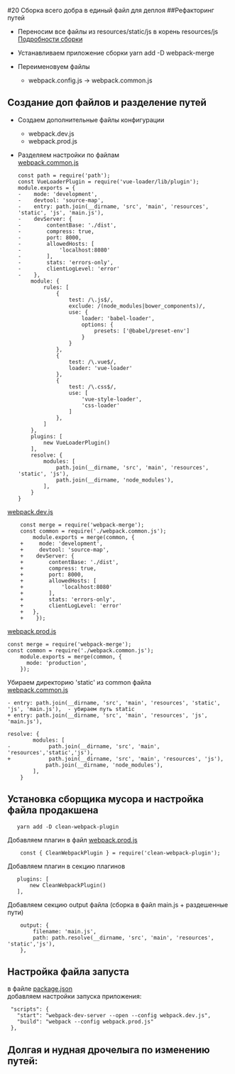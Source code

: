 #20 Сборка всего добра в единый файл для деплоя
##Рефакторинг путей
  - Переносим все файлы из resources/static/js в корень resources/js  
   [Подробности сборки](https://webpack.js.org/guides/production/)
  - Устанавливаем приложение сборки 
    yarn add -D webpack-merge
       
  - Переименовуем файлы
    - webpack.config.js -> webpack.common.js  
    
## Создание доп файлов и разделение путей    
  - Создаем дополнительные файлы конфигурации
     + webpack.dev.js
     + webpack.prod.js  
  - Разделяем настройки по файлам        
    [webpack.common.js](../webpack.common.js)
  
        const path = require('path');
        const VueLoaderPlugin = require('vue-loader/lib/plugin');
        module.exports = {
        -    mode: 'development',
        -    devtool: 'source-map',
        -    entry: path.join(__dirname, 'src', 'main', 'resources', 'static', 'js', 'main.js'),
        -    devServer: {
        -        contentBase: './dist',
        -        compress: true,
        -        port: 8000,
        -        allowedHosts: [
        -            'localhost:8080'
        -        ],
        -        stats: 'errors-only',
        -        clientLogLevel: 'error'
        -    },
            module: {
                rules: [
                    {
                        test: /\.js$/,
                        exclude: /(node_modules|bower_components)/,
                        use: {
                            loader: 'babel-loader',
                            options: {
                                presets: ['@babel/preset-env']
                            }
                        }
                    },
                    {
                        test: /\.vue$/,
                        loader: 'vue-loader'
                    },
                    {
                        test: /\.css$/,
                        use: [
                            'vue-style-loader',
                            'css-loader'
                        ]
                    },     
                ]
            },
            plugins: [
                new VueLoaderPlugin()
            ],
            resolve: {
                modules: [
                    path.join(__dirname, 'src', 'main', 'resources', 'static', 'js'),
                    path.join(__dirname, 'node_modules'),
                ],
            }
        }   
        
      
   [webpack.dev.js](../webpack.dev.js)
    
        const merge = require('webpack-merge');
        const common = require('./webpack.common.js');
            module.exports = merge(common, {
        +     mode: 'development',
        +     devtool: 'source-map',
        +    devServer: {
        +        contentBase: './dist',
        +        compress: true,
        +        port: 8000,
        +        allowedHosts: [
        +            'localhost:8080'
        +        ],
        +        stats: 'errors-only',
        +        clientLogLevel: 'error'
        +   },
        +    });   
            
   [webpack.prod.js](../webpack.prod.js)    
   
    const merge = require('webpack-merge');
    const common = require('./webpack.common.js');
        module.exports = merge(common, {
          mode: 'production',
        });    
        
  Убираем директорию 'static' из common файла   
  [webpack.common.js](../webpack.common.js)   
  
    - entry: path.join(__dirname, 'src', 'main', 'resources', 'static', 'js', 'main.js'),  - убираем путь static
    + entry: path.join(__dirname, 'src', 'main', 'resources', 'js', 'main.js'),  
    
    resolve: {
            modules: [
    -            path.join(__dirname, 'src', 'main', 'resources','static','js'),
    +            path.join(__dirname, 'src', 'main', 'resources', 'js'),
                path.join(__dirname, 'node_modules'),
            ],
        }
    
## Установка сборщика мусора и настройка файла продакшена
       yarn add -D clean-webpack-plugin
   Добавляем плагин в файл [webpack.prod.js](../webpack.prod.js)  
    
        const { CleanWebpackPlugin } = require('clean-webpack-plugin');     
   
   Добавляем плагин в секцию плагинов
          
       plugins: [
           new CleanWebpackPlugin()
       ],    
   Добавляем секцию output файла (сборка в файл main.js + раздешенные пути)

        output: {
            filename: 'main.js',
            path: path.resolve(__dirname, 'src', 'main', 'resources', 'static','js'),
        },            

## Настройка файла запуста
   в файле [package.json](../package.json)  
   добавляем настройки запуска приложения:
   
     "scripts": {
       "start": "webpack-dev-server --open --config webpack.dev.js",
       "build": "webpack --config webpack.prod.js"
     },  
     
## Долгая и нудная дрочелыга по изменению путей: 
            